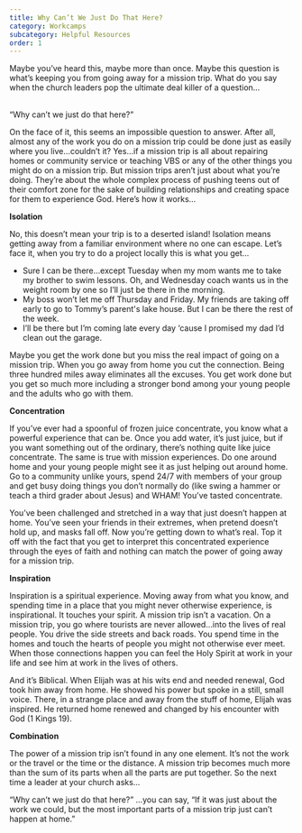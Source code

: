 ```yaml
---
title: Why Can’t We Just Do That Here?
category: Workcamps
subcategory: Helpful Resources
order: 1
---
```


Maybe you’ve heard this, maybe more than once. Maybe this question is what’s keeping you from going away for a mission trip. What do you say when the church leaders pop the ultimate deal killer of a question…<br>&nbsp;

“Why can’t we just do that here?”

On the face of it, this seems an impossible question to answer. After all, almost any of the work you do on a mission trip could be done just as easily where you live…couldn’t it? Yes…if a mission trip is all about repairing homes or community service or teaching VBS or any of the other things you might do on a mission trip. But mission trips aren’t just about what you’re doing. They’re about the whole complex process of pushing teens out of their comfort zone for the sake of building relationships and creating space for them to experience God. Here’s how it works…

**Isolation**

No, this doesn’t mean your trip is to a deserted island\! Isolation means getting away from a familiar environment where no one can escape. Let’s face it, when you try to do a project locally this is what you get…

* Sure I can be there…except Tuesday when my mom wants me to take my brother to swim lessons. Oh, and Wednesday coach wants us in the weight room by one so I’ll just be there in the morning.
* My boss won’t let me off Thursday and Friday. My friends are taking off early to go to Tommy’s parent's lake house. But I can be there the rest of the week.
* I’ll be there but I’m coming late every day ‘cause I promised my dad I’d clean out the garage.

Maybe you get the work done but you miss the real impact of going on a mission trip. When you go away from home you cut the connection. Being three hundred miles away eliminates all the excuses. You get work done but you get so much more including a stronger bond among your young people and the adults who go with them.

**Concentration**

If you’ve ever had a spoonful of frozen juice concentrate, you know what a powerful experience that can be. Once you add water, it’s just juice, but if you want something out of the ordinary, there’s nothing quite like juice concentrate. The same is true with mission experiences. Do one around home and your young people might see it as just helping out around home. Go to a community unlike yours, spend 24/7 with members of your group and get busy doing things you don’t normally do (like swing a hammer or teach a third grader about Jesus) and WHAM\! You’ve tasted concentrate.

You’ve been challenged and stretched in a way that just doesn’t happen at home. You’ve seen your friends in their extremes, when pretend doesn’t hold up, and masks fall off. Now you’re getting down to what’s real. Top it off with the fact that you get to interpret this concentrated experience through the eyes of faith and nothing can match the power of going away for a mission trip.

**Inspiration**

Inspiration is a spiritual experience. Moving away from what you know, and spending time in a place that you might never otherwise experience, is inspirational. It touches your spirit. A mission trip isn’t a vacation. On a mission trip, you go where tourists are never allowed…into the lives of real people. You drive the side streets and back roads. You spend time in the homes and touch the hearts of people you might not otherwise ever meet. When those connections happen you can feel the Holy Spirit at work in your life and see him at work in the lives of others.

And it’s Biblical. When Elijah was at his wits end and needed renewal, God took him away from home. He showed his power but spoke in a still, small voice. There, in a strange place and away from the stuff of home, Elijah was inspired. He returned home renewed and changed by his encounter with God (1 Kings 19).

**Combination**

The power of a mission trip isn’t found in any one element. It’s not the work or the travel or the time or the distance. A mission trip becomes much more than the sum of its parts when all the parts are put together. So the next time a leader at your church asks…

“Why can’t we just do that here?” …you can say, “If it was just about the work we could, but the most important parts of a mission trip just can’t happen at home.”
